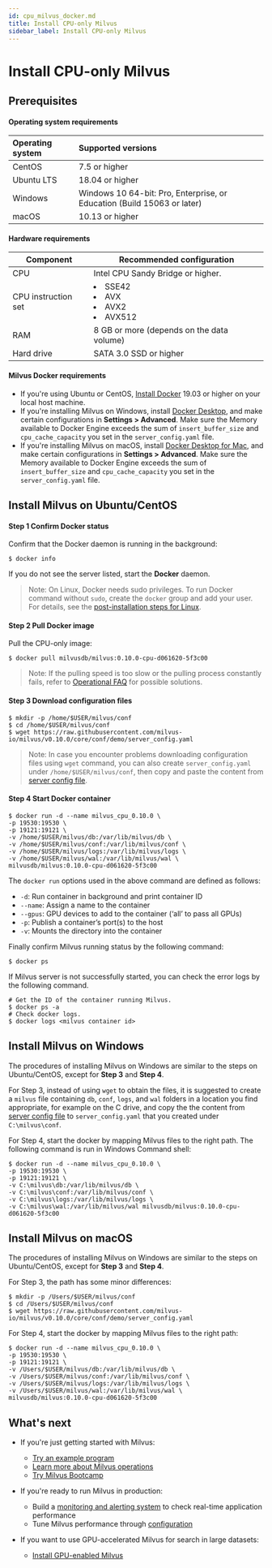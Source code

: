 ```yaml
---
id: cpu_milvus_docker.md
title: Install CPU-only Milvus
sidebar_label: Install CPU-only Milvus
---
```


# Install CPU-only Milvus

## Prerequisites

#### Operating system requirements

| Operating system | Supported versions                              |
| :--------------- | :----------------------------------------------------------- |
| CentOS           | 7.5 or higher                                                |
| Ubuntu LTS       | 18.04 or higher                                              |
| Windows          | Windows 10 64-bit: Pro, Enterprise, or Education (Build 15063 or later) |
| macOS            |  10.13 or higher      |

#### Hardware requirements

| Component | Recommended configuration             |
| ---------- | ------------------------------------- |
| CPU        | Intel CPU Sandy Bridge or higher. |
| CPU instruction set | <li>SSE42</li><li>AVX</li><li>AVX2</li><li>AVX512</li> |
| RAM        | 8 GB or more (depends on the data volume) |
| Hard drive | SATA 3.0 SSD or higher                |

#### Milvus Docker requirements

- If you're using Ubuntu or CentOS, [Install Docker](https://docs.docker.com/engine/installation/linux/docker-ce/ubuntu/) 19.03 or higher on your local host machine.
- If you're installing Milvus on Windows, install [Docker Desktop](https://docs.docker.com/docker-for-windows/install/), and make certain configurations in **Settings > Advanced**. Make sure the Memory available to Docker Engine exceeds the sum of `insert_buffer_size` and `cpu_cache_capacity` you set in the `server_config.yaml` file.
- If you're installing Milvus on macOS, install [Docker Desktop for Mac](https://docs.docker.com/docker-for-mac/install/), and make certain configurations in **Settings > Advanced**. Make sure the Memory available to Docker Engine exceeds the sum of `insert_buffer_size` and `cpu_cache_capacity` you set in the `server_config.yaml` file.

## Install Milvus on Ubuntu/CentOS

#### Step 1 Confirm Docker status

Confirm that the Docker daemon is running in the background:

```shell
$ docker info
```

If you do not see the server listed, start the **Docker** daemon.

> Note: On Linux, Docker needs sudo privileges. To run Docker command without `sudo`, create the `docker` group and add your user. For details, see the [post-installation steps for Linux](https://docs.docker.com/install/linux/linux-postinstall/).

#### Step 2 Pull Docker image

Pull the CPU-only image:

```shell
$ docker pull milvusdb/milvus:0.10.0-cpu-d061620-5f3c00
```

> Note: If the pulling speed is too slow or the pulling process constantly fails, refer to [Operational FAQ](../../../faq/operational_faq.md) for possible solutions.

#### Step 3 Download configuration files

```shell
$ mkdir -p /home/$USER/milvus/conf
$ cd /home/$USER/milvus/conf
$ wget https://raw.githubusercontent.com/milvus-io/milvus/v0.10.0/core/conf/demo/server_config.yaml
```

> Note: In case you encounter problems downloading configuration files using `wget` command, you can also create `server_config.yaml` under `/home/$USER/milvus/conf`, then copy and paste the content from [server config file](https://github.com/milvus-io/milvus/blob/v0.10.0/core/conf/demo/server_config.yaml).


#### Step 4 Start Docker container

```shell
$ docker run -d --name milvus_cpu_0.10.0 \
-p 19530:19530 \
-p 19121:19121 \
-v /home/$USER/milvus/db:/var/lib/milvus/db \
-v /home/$USER/milvus/conf:/var/lib/milvus/conf \
-v /home/$USER/milvus/logs:/var/lib/milvus/logs \
-v /home/$USER/milvus/wal:/var/lib/milvus/wal \
milvusdb/milvus:0.10.0-cpu-d061620-5f3c00
```

The `docker run` options used in the above command are defined as follows:

- `-d`: Run container in background and print container ID
- `--name`: Assign a name to the container
- `--gpus`: GPU devices to add to the container (‘all’ to pass all GPUs)
- `-p`: Publish a container’s port(s) to the host
- `-v`: Mounts the directory into the container

Finally confirm Milvus running status by the following command:

```shell
$ docker ps
```

If Milvus server is not successfully started, you can check the error logs by the following command.

```shell
# Get the ID of the container running Milvus.
$ docker ps -a
# Check docker logs.
$ docker logs <milvus container id>
```

## Install Milvus on Windows

The procedures of installing Milvus on Windows are similar to the steps on Ubuntu/CentOS, except for **Step 3** and **Step 4**.

For Step 3, instead of using `wget` to obtain the files, it is suggested to create a `milvus` file containing `db`, `conf`, `logs`, and `wal` folders in a location you find appropriate, for example on the C drive, and copy the the content from [server config file](https://github.com/milvus-io/milvus/blob/v0.10.0/core/conf/demo/server_config.yaml) to `server_config.yaml` that you created under `C:\milvus\conf`.

For Step 4, start the docker by mapping Milvus files to the right path. The following command is run in Windows Command shell:

```shell
$ docker run -d --name milvus_cpu_0.10.0 \
-p 19530:19530 \
-p 19121:19121 \
-v C:\milvus\db:/var/lib/milvus/db \
-v C:\milvus\conf:/var/lib/milvus/conf \
-v C:\milvus\logs:/var/lib/milvus/logs \
-v C:\milvus\wal:/var/lib/milvus/wal milvusdb/milvus:0.10.0-cpu-d061620-5f3c00
```

## Install Milvus on macOS

The procedures of installing Milvus on Windows are similar to the steps on Ubuntu/CentOS, except for **Step 3** and **Step 4**.

For Step 3, the path has some minor differences:

```shell
$ mkdir -p /Users/$USER/milvus/conf
$ cd /Users/$USER/milvus/conf
$ wget https://raw.githubusercontent.com/milvus-io/milvus/v0.10.0/core/conf/demo/server_config.yaml
```

For Step 4, start the docker by mapping Milvus files to the right path:

```shell
$ docker run -d --name milvus_cpu_0.10.0 \
-p 19530:19530 \
-p 19121:19121 \
-v /Users/$USER/milvus/db:/var/lib/milvus/db \
-v /Users/$USER/milvus/conf:/var/lib/milvus/conf \
-v /Users/$USER/milvus/logs:/var/lib/milvus/logs \
-v /Users/$USER/milvus/wal:/var/lib/milvus/wal \
milvusdb/milvus:0.10.0-cpu-d061620-5f3c00
```

## What's next

- If you're just getting started with Milvus:

  - [Try an example program](../example_code.md)
  - [Learn more about Milvus operations](../../milvus_operation.md)
  - [Try Milvus Bootcamp](https://github.com/milvus-io/bootcamp)
  
- If you're ready to run Milvus in production:

  - Build a [monitoring and alerting system](../../monitor.md) to check real-time application performance
  - Tune Milvus performance through [configuration](../../../reference/milvus_config.md)
  
- If you want to use GPU-accelerated Milvus for search in large datasets:
  
  - [Install GPU-enabled Milvus](gpu_milvus_docker.md)
